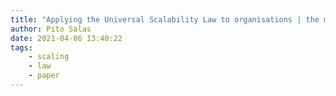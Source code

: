 ```yaml
---
title: "Applying the Universal Scalability Law to organisations | the morning paper"
author: Pito Salas
date: 2021-04-06 13:40:22
tags:
    - scaling
    - law
    - paper
---
```


